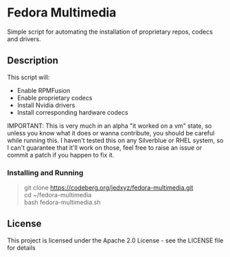 # Fedora Multimedia

Simple script for automating the installation of proprietary repos, codecs and drivers. 

## Description

This script will:
- Enable RPMFusion
- Enable proprietary codecs
- Install Nvidia drivers
- Install corresponding hardware codecs

IMPORTANT: This is very much in an alpha "it worked on a vm" state, so unless you know what it does or wanna contribute, you should be careful while running this.
I haven't tested this on any Silverblue or RHEL system, so I can't guarantee that it'll work on those, feel free to raise an issue or commit a patch if you happen to fix it.

### Installing and Running

> git clone https://codeberg.org/jedxyz/fedora-multimedia.git  
> cd ~/fedora-multimedia  
> bash fedora-multimedia.sh  

## License

This project is licensed under the Apache 2.0 License - see the LICENSE file for details
